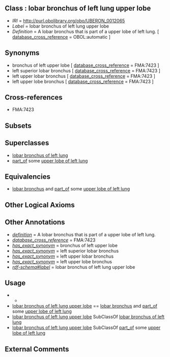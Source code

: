 
## Class : lobar bronchus of left lung upper lobe

 * *IRI* = http://purl.obolibrary.org/obo/UBERON_0012065
 * *Label* = lobar bronchus of left lung upper lobe
 * *Definition* = A lobar bronchus that is part of a upper lobe of left lung. [ [database_cross_reference](../../ef/oboInOwl#hasDbXref.md) = OBOL:automatic ]

## Synonyms

 * bronchus of left upper lobe [ [database_cross_reference](../../ef/oboInOwl#hasDbXref.md) = FMA:7423 ]
 * left superior lobar bronchus [ [database_cross_reference](../../ef/oboInOwl#hasDbXref.md) = FMA:7423 ]
 * left upper lobar bronchus [ [database_cross_reference](../../ef/oboInOwl#hasDbXref.md) = FMA:7423 ]
 * left upper lobe bronchus [ [database_cross_reference](../../ef/oboInOwl#hasDbXref.md) = FMA:7423 ]

## Cross-references

 * FMA:7423

## Subsets


## Superclasses

 * [lobar bronchus of left lung](../../UBERON/05/UBERON_0003405.md)
 * [part_of](../../BFO/50/BFO_0000050.md) some [upper lobe of left lung](../../UBERON/52/UBERON_0008952.md)

## Equivalencies

 * [lobar bronchus](../../UBERON/83/UBERON_0002183.md) and [part_of](../../BFO/50/BFO_0000050.md) some [upper lobe of left lung](../../UBERON/52/UBERON_0008952.md)

## Other Logical Axioms


## Other Annotations

 * *[definition](../../IAO/15/IAO_0000115.md)* = A lobar bronchus that is part of a upper lobe of left lung.
 * *[database_cross_reference](../../ef/oboInOwl#hasDbXref.md)* = FMA:7423
 * *[has_exact_synonym](../../ym/oboInOwl#hasExactSynonym.md)* = bronchus of left upper lobe
 * *[has_exact_synonym](../../ym/oboInOwl#hasExactSynonym.md)* = left superior lobar bronchus
 * *[has_exact_synonym](../../ym/oboInOwl#hasExactSynonym.md)* = left upper lobar bronchus
 * *[has_exact_synonym](../../ym/oboInOwl#hasExactSynonym.md)* = left upper lobe bronchus
 * *[rdf-schema#label](../../el/rdf-schema#label.md)* = lobar bronchus of left lung upper lobe

## Usage

 * -
 * [lobar bronchus of left lung upper lobe](../../UBERON/65/UBERON_0012065.md) == [lobar bronchus](../../UBERON/83/UBERON_0002183.md) and [part_of](../../BFO/50/BFO_0000050.md) some [upper lobe of left lung](../../UBERON/52/UBERON_0008952.md)
 * [lobar bronchus of left lung upper lobe](../../UBERON/65/UBERON_0012065.md) SubClassOf [lobar bronchus of left lung](../../UBERON/05/UBERON_0003405.md)
 * [lobar bronchus of left lung upper lobe](../../UBERON/65/UBERON_0012065.md) SubClassOf [part_of](../../BFO/50/BFO_0000050.md) some [upper lobe of left lung](../../UBERON/52/UBERON_0008952.md)

## External Comments

